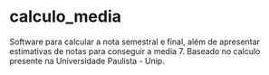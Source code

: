 # calculo_media
Software para calcular a nota semestral e final, além de apresentar estimativas de notas para conseguir a media 7. Baseado no calculo presente na Universidade Paulista - Unip.
